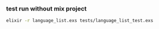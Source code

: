 
### test run without mix project
```sh
elixir -r language_list.exs tests/language_list_test.exs
```
